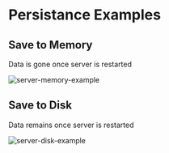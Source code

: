 # Persistance Examples
## Save to Memory
Data is gone once server is restarted

![server-memory-example](https://user-images.githubusercontent.com/12787345/87101509-eaa46c00-c214-11ea-95d2-c41df55bd916.gif)

## Save to Disk
Data remains once server is restarted

![server-disk-example](https://user-images.githubusercontent.com/12787345/87101532-fabc4b80-c214-11ea-8ba8-02e3293e6ed5.gif)

